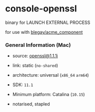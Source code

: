 # console-openssl
binary for LAUNCH EXTERNAL PROCESS

for use with [blegay/acme_component](https://github.com/blegay/acme_component)

### General Information (Mac)

* source: [openssl@1.1.1i](https://github.com/openssl/openssl/releases/tag/OpenSSL_1_1_1i)

* link: static (`no-shared`)

* architecture: universal (`x86_64` `arm64`)

* SDK: `11.1`
* Minimum platform: Catalina (`10.15`)

* notarised, stapled
